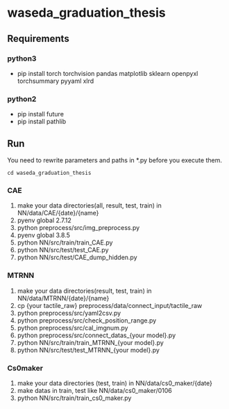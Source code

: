 # waseda_graduation_thesis
## Requirements
### python3
- pip install torch torchvision pandas matplotlib sklearn openpyxl torchsummary pyyaml xlrd

### python2
- pip install future
- pip install pathlib

## Run
You need to rewrite parameters and paths in *.py before you execute them.   
```
cd waseda_graduation_thesis
```
### CAE
1. make your data directories(all, result, test, train) in NN/data/CAE/{date}/{name}
1. pyenv global 2.7.12
1. python preprocess/src/img_preprocess.py
1. pyenv global 3.8.5 
1. python NN/src/train/train_CAE.py
1. python NN/src/test/test_CAE.py
1. python NN/src/test/CAE_dump_hidden.py

### MTRNN
1. make your data directories(result, test, train) in NN/data/MTRNN/{date}/{name}
1. cp {your tactile_raw} preprocess/data/connect_input/tactile_raw
1. python preprocess/src/yaml2csv.py
1. python preprocess/src/check_position_range.py
1. python preprocess/src/cal_imgnum.py
1. python preprocess/src/connect_datas_{your model}.py
1. python NN/src/train/train_MTRNN_{your model}.py
1. python NN/src/test/test_MTRNN_{your model}.py

### Cs0maker
1. make your data directories (test, train) in NN/data/cs0_maker/{date}
1. make datas in train, test like NN/data/cs0_maker/0106
1. python NN/src/train/train_cs0_maker.py





